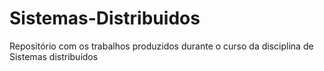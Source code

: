 # Sistemas-Distribuidos
Repositório com os trabalhos produzidos durante o curso da disciplina de Sistemas distribuídos
